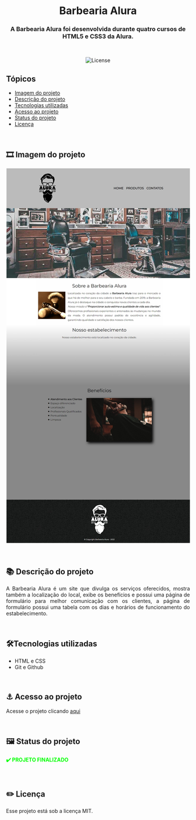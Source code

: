 <h1 align="center">Barbearia Alura</h1>

<h3 align="center">A Barbearia Alura foi desenvolvida durante quatro cursos de HTML5 e CSS3 da Alura.</h3>

<br>

<p align="center">
  <img alt="License" src="https://img.shields.io/static/v1?label=license&message=MIT&color=49AA26&labelColor=000000">
</p>

## Tópicos

- [Imagem do projeto](#imagem)
- [Descrição do projeto](#desc)
- [Tecnologias utilizadas](#tech)
- [Acesso ao projeto](#acesso)
- [Status do projeto](#status)
- [Licença](#license)

<br>

<h2 id="imagem">🎞️ Imagem do projeto</h2>

<p align="center">
    <img src=".github/preview.jpg" alt="Home da Barbearia Alura">
</p>

<br>

<h2 id="desc">📚 Descrição do projeto</h2>

<p align="justify">
    A Barbearia Alura é um site que divulga os serviços oferecidos, mostra também a localização do local, exibe os benefícios e possui uma página de formulário para melhor comunicação com os clientes, a página de formulário possui uma tabela com os dias e horários de funcionamento do estabelecimento.
</p>

<br>

<h2 id="tech">🛠️Tecnologias utilizadas</h2>

* HTML e CSS
* Git e Github

<br>

<h2 id="acesso">⚓ Acesso ao projeto</h2>

Acesse o projeto clicando [aqui](https://fel1324.github.io/Barbearia-Alura/)

<br>

<h2 id="status">🖼️ Status do projeto</h2>

<h4 style="text-transform: uppercase; color: #0F0">✔️ Projeto finalizado</h4>

<br>

<h2 id="license">✏️ Licença</h2>

Esse projeto está sob a licença MIT.
